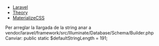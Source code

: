 - [Laravel](https://laravel.com/)
- [Theory](https://gitlab.com/joanq/DAM-2n-POO-i-acces-a-dades/tree/master/M6UF4/1-laravel)
- [MaterializeCSS](https://github.com/skydiver/laravel-materialize-css)

Per arreglar la llargada de la string anar a vendor/laravel/framework/src/Illuminate/Database/Schema/Builder.php
Canviar: public static $defaultStringLength = 191;
